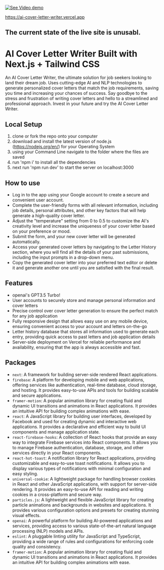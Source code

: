 [![See Video demo](https://img.youtube.com/vi/UNoWLYZ3z4Y/default.jpg)](https://youtu.be/UNoWLYZ3z4Y)

https://ai-cover-letter-writer.vercel.app

## The current state of the live site is unusabl.
# AI Cover Letter Writer Built with Next.js + Tailwind CSS
An AI Cover Letter Writer, the ultimate solution for job seekers looking to land their dream job. Uses cutting-edge AI and NLP technologies to generate personalized cover letters that match the job requirements, saving you time and increasing your chances of success. Say goodbye to the stress and frustration of writing cover letters and hello to a streamlined and professional approach. Invest in your future and try the AI Cover Letter Writer.


## Local Setup
1. clone or fork the repo onto your computer
2. download and install the latest version of node.js (https://nodejs.org/en/) for your Operating System
3. using your Command Line navigate to the folder where the files are saved
4. run 'npm i' to install all the dependencies
5. next run 'npm run dev' to start the server on localhost:3000

## How to use 
 - Log in to the app using your Google account to create a secure and convenient user account.
 - Complete the user-friendly forms with all relevant information, including job details, personal attributes, and other key factors that will help generate a high-quality cover letter.
 - Adjust the "temperature" setting from 0 to 0.5 to customize the AI's creativity level and increase the uniqueness of your cover letter based on your preference or mood.
 - Submit the form, and your new cover letter will be generated automatically.
 - Access your generated cover letters by navigating to the Letter History section, where you will find all the details of your past submissions, including the input prompts in a drop-down menu.
 - Copy the generated cover letter into your preferred text editor or delete it and generate another one until you are satisfied with the final result.


## Features
 - openai's GPT3.5 Turbo! 
 - User accounts to securely store and manage personal information and cover letters
 - Precise control over cover letter generation to ensure the perfect match for any job application
 - Fully responsive design that allows easy use on any mobile device, ensuring convenient access to your  account and letters on-the-go
 - Letter history database that stores all information used to generate each entry, providing quick access to past letters and job application details
 - Server-side deployment on Vercel for reliable performance and availability, ensuring that the app is always accessible and fast.

## Packages
- `next`: A framework for building server-side rendered React applications.
- `firebase`: A platform for developing mobile and web applications, offering services like authentication, real-time database, cloud storage, and hosting. It provides easy-to-use APIs and tools for building scalable and secure applications.
- `framer-motion`: A popular animation library for creating fluid and dynamic UI transitions and animations in React applications. It provides an intuitive API for building complex animations with ease.
- `react`: A JavaScript library for building user interfaces, developed by Facebook and used for creating dynamic and interactive web applications. It provides a declarative and efficient way to build UI components and manage application state.
- `react-firebase-hooks`: A collection of React hooks that provide an easy way to integrate Firebase services into React components. It allows you to manage Firebase authentication, database, storage, and other services directly in your React components.
- `react-hot-toast`: A notification library for React applications, providing customizable and easy-to-use toast notifications. It allows you to display various types of notifications with minimal configuration and easy styling.
- `universal-cookie`: A lightweight package for handling browser cookies in React and other JavaScript applications, with support for server-side rendering. It provides an easy-to-use API for reading and writing cookies in a cross-platform and secure way.
- `particles.js`: A lightweight and flexible JavaScript library for creating particle animations and backgrounds in websites and applications. It provides various configuration options and presets for creating stunning visual effects.
- `openai`: A powerful platform for building AI-powered applications and services, providing access to various state-of-the-art natural language processing (NLP) models and APIs.
- `eslint`: A pluggable linting utility for JavaScript and TypeScript, providing a wide range of rules and configurations for enforcing code quality and consistency.
- `framer-motion`: A popular animation library for creating fluid and dynamic UI transitions and animations in React applications. It provides an intuitive API for building complex animations with ease.



